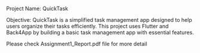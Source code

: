 Project Name: QuickTask

Objective:
QuickTask is a simplified task management app designed to help users organize their tasks efficiently.
This project uses Flutter and Back4App by building a basic task management app with essential features.


Please check Assignment1_Report.pdf file for more detail
